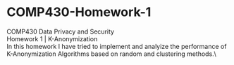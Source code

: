 # COMP430-Homework-1
COMP430 Data Privacy and Security\
Homework 1 | K-Anonymization\
In this homework I have tried to implement and analyize the performance of K-Anonymization Algorithms based on random and clustering methods.\

